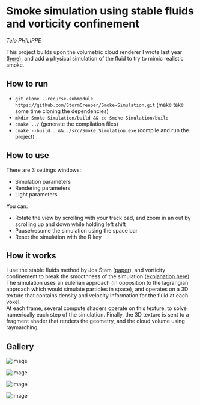 # Smoke simulation using stable fluids and vorticity confinement
_Telo PHILIPPE_

This project builds upon the volumetric cloud renderer I wrote last year ([here](https://github.com/StormCreeper/Volumetric-Cloud-Rendering)), and add a physical simulation of the fluid to try to mimic realistic smoke.

## How to run
- `git clone --recurse-submodule https://github.com/StormCreeper/Smoke-Simulation.git` (make take some time cloning the dependencies)  
- `mkdir Smoke-Simulation/build && cd Smoke-Simulation/build`  
- `cmake ../` (generate the compilation files)  
- `cmake --build . && ./src/Smoke_Simulation.exe` (compile and run the project)

## How to use
There are 3 settings windows:
- Simulation parameters
- Rendering parameters
- Light parameters

You can:
- Rotate the view by scrolling with your track pad, and zoom in an out by scrolling up and down while holding left shift  
- Pause/resume the simulation using the space bar   
- Reset the simulation with the R key  

## How it works
I use the stable fluids method by Jos Stam ([paper](https://www.dgp.toronto.edu/public_user/stam/reality/Research/pdf/ns.pdf)), and vorticity confinement to break the smoothness of the simulation ([explanation here](https://softologyblog.wordpress.com/2019/03/13/vorticity-confinement-for-eulerian-fluid-simulations/))  
The simulation uses an eulerian approach (in opposition to the lagrangian approach which would simulate particles in space), and operates on a 3D texture that contains density and velocity information for the fluid at each voxel.  
At each frame, several compute shaders operate on this texture, to solve numerically each step of the simulation. Finally, the 3D texture is sent to a fragment shader that renders the geometry, and the cloud volume using raymarching.

## Gallery
![image](https://github.com/user-attachments/assets/ed2e5a36-9680-4ebf-936c-db5e101cc080)

![image](https://github.com/user-attachments/assets/9754b750-d1f7-4d6f-b737-fe422711c890)

![image](https://github.com/user-attachments/assets/7a547c99-622e-44ad-a853-497e3858fefb)

![image](https://github.com/user-attachments/assets/791f5018-7858-4888-ac65-b207915c6038)

